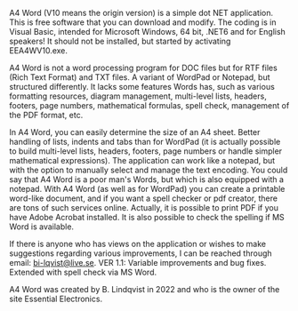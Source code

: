 A4 Word (V10 means the origin version) is a simple dot NET application. This is free software that you can download and modify. The coding is in Visual Basic, intended for Microsoft Windows, 64 bit, .NET6 and for English speakers! It should not be installed, but started by activating EEA4WV10.exe.

A4 Word is not a word processing program for DOC files but for RTF files (Rich Text Format) and TXT files. A variant of WordPad or Notepad, but structured differently. It lacks some features Words has, such as various formatting resources, diagram management, multi-level lists, headers, footers, page numbers, mathematical formulas, spell check, management of the PDF format, etc.

In A4 Word, you can easily determine the size of an A4 sheet. Better handling of lists, indents and tabs than for WordPad (it is actually possible to build multi-level lists, headers, footers, page numbers or handle simpler mathematical expressions). The application can work like a notepad, but with the option to manually select and manage the text encoding. You could say that A4 Word is a poor man's Words, but which is also equipped with a notepad. With A4 Word (as well as for WordPad) you can create a printable word-like document, and if you want a spell checker or pdf creator, there are tons of such services online. Actually, it is possible to print PDF if you have Adobe Acrobat installed. It is also possible to check the spelling if MS Word is available.

If there is anyone who has views on the application or wishes to make suggestions regarding various improvements, I can be reached through email: bi-lqvist@live.se. VER 1.1: Variable improvements and bug fixes. Extended with spell check via MS Word.

A4 Word was created by B. Lindqvist in 2022 and who is the owner of the site Essential Electronics.

